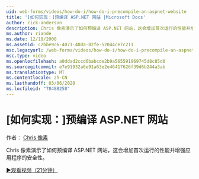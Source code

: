```yaml
---
uid: web-forms/videos/how-do-i/how-do-i-precompile-an-aspnet-website
title: '[如何实现：]预编译 ASP.NET 网站 |Microsoft Docs'
author: rick-anderson
description: Chris 像素演示了如何预编译 ASP.NET 网站，这会增加首次运行的性能并增强应用程序的安全性。
ms.author: riande
ms.date: 12/18/2008
ms.assetid: c2bbe9c6-4071-40da-82fe-52044ce7c211
msc.legacyurl: /web-forms/videos/how-do-i/how-do-i-precompile-an-aspnet-website
msc.type: video
ms.openlocfilehash: a0ddad2ccd6babcde2b9a565591969745d8c85d0
ms.sourcegitcommit: e7e91932a6e91a63e2e46417626f39d6b244a3ab
ms.translationtype: MT
ms.contentlocale: zh-CN
ms.lasthandoff: 03/06/2020
ms.locfileid: "78488258"
---
```

# <a name="how-do-i-precompile-an-aspnet-website"></a>[如何实现：]预编译 ASP.NET 网站

作者： [Chris 像素](https://twitter.com/chrispels)

Chris 像素演示了如何预编译 ASP.NET 网站，这会增加首次运行的性能并增强应用程序的安全性。

[&#9654;观看视频（21分钟）](https://channel9.msdn.com/Blogs/ASP-NET-Site-Videos/how-do-i-precompile-an-aspnet-website)
